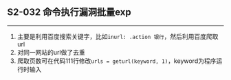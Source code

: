 
## S2-032 命令执行漏洞批量exp
----------------

1. 主要是利用百度搜索关键字，比如```inurl: .action 银行```，然后利用百度爬取url
2. 对同一网站的url做了去重
3. 爬取页数可在代码111行修改```urls = geturl(keyword, 1)```，keyword为程序运行时输入

